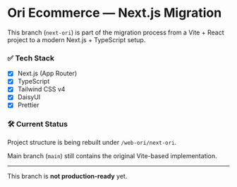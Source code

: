 # Ori Ecommerce — Next.js Migration

This branch (`next-ori`) is part of the migration process from a Vite + React project to a modern Next.js + TypeScript setup.

### ✅ Tech Stack

- [x] Next.js (App Router)
- [x] TypeScript
- [x] Tailwind CSS v4
- [x] DaisyUI
- [x] Prettier

### 🛠️ Current Status

Project structure is being rebuilt under `/web-ori/next-ori`.

Main branch (`main`) still contains the original Vite-based implementation.

---

This branch is **not production-ready** yet.

